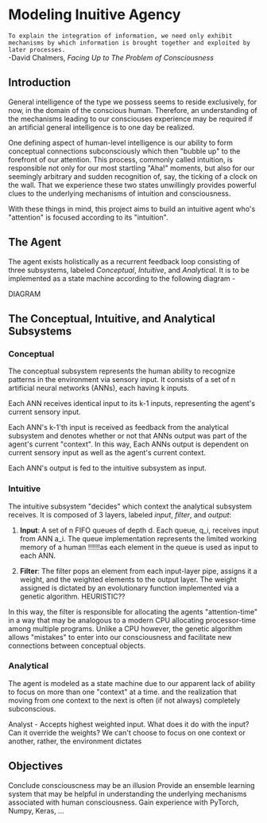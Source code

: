 # Modeling Inuitive Agency

`To explain the integration of information, we need only exhibit mechanisms by which information is brought together and exploited by later processes.`  
-David Chalmers, *Facing Up to The Problem of Consciousness*

## Introduction

General intelligence of the type we possess seems to reside exclusively, for now, in the domain of the conscious human. Therefore, an understanding of the mechanisms leading to our consciouses experience may be required if an artificial general intelligence is to one day be realized.

One defining aspect of human-level intelligence is our ability to form conceptual connections subconsciously which then "bubble up" to the forefront of our attention. This process, commonly called intuition, is responsible not only for our most startling "Aha!" moments, but also for our seemingly arbitrary and sudden recognition of, say, the ticking of a clock on the wall. That we experience these two states unwillingly provides powerful clues to the underlying mechanisms of intuition and consciousness.

With these things in mind, this project aims to build an intuitive agent who's "attention" is focused according to its "intuition".

## The Agent

The agent exists holistically as a recurrent feedback loop consisting of three subsystems, labeled *Conceptual*, *Intuitive*, and *Analytical*. It is to be implemented as a state machine according to the following diagram -

DIAGRAM

## The Conceptual, Intuitive, and Analytical Subsystems

### Conceptual

The conceptual subsystem represents the human ability to recognize patterns in the environment via sensory input. It consists of a set of n artificial neural networks (ANNs), each having k inputs.

Each ANN receives identical input to its k-1 inputs, representing the agent's current sensory input.  

Each ANN's k-1'th input is received as feedback from the analytical subsystem and denotes whether or not that ANNs output was part of the agent's current "context". In this way, Each ANNs output is dependent on current sensory input as well as the agent's current context.

Each ANN's output is fed to the intuitive subsystem as input.

### Intuitive

The intuitive subsystem "decides" which context the analytical subsystem receives. It is composed of 3 layers, labeled *input*, *filter*, and *output*:

1. **Input**: A set of n FIFO queues of depth d. Each queue, q_i, receives input from ANN a_i. The queue implementation represents the limited working memory of a human !!!!!!as each element in the queue is used as input to each ANN.

2. **Filter**: The filter pops an element from each input-layer pipe, assigns it a weight, and the weighted elements to the output layer. The weight assigned is dictated by an evolutionary function implemented via a genetic algorithm. HEURISTIC??

In this way, the filter is responsible for allocating the agents "attention-time" in a way that may be analogous to a modern CPU allocating processor-time among multiple programs. Unlike a CPU however, the genetic algorithm allows "mistakes" to enter into our consciousness and facilitate new connections between conceptual objects.



### Analytical

The agent is modeled as a state machine due to our apparent lack of ability to focus on more than one "context" at a time.  and the realization that moving from one context to the next is often (if not always) completely subconscious.

Analyst - Accepts highest weighted input. What does it do with the input? Can it override the weights? We can't choose to focus on one context or another, rather, the environment dictates


## 


## Objectives
Conclude consciouscness may be an illusion
Provide an ensemble learning system that may be helpful in understanding the underlying mechanisms associated with human consciousness.
Gain experience with PyTorch, Numpy, Keras, … 

